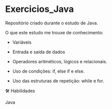 # Exercicios_Java


Repositório criado durante o estudo de Java.

O que este estudo me trouxe de conhecimento:

- Variáveis 

- Entrada e saída de dados

- Operadores aritméticos, lógicos e relacionais. 

- Uso de condições: if, else if e else.

- Uso das estruturas de repetição: while e for. 

🛠 Habilidades

Java
